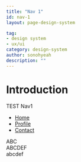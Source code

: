 ```yaml
---
title: "Nav 1"
id: nav-1
layout: page-design-system

tag:
- design system
- ux/ui
category: design-system
author: sonohyeah
description: ""
---
```



<h1> Introduction </h1>
TEST Nav1 <br>

<ul class="nav nav-tabs" id="myTab" role="tablist">
	<li class="nav-item">
		<a class="nav-link active" id="home-tab" data-toggle="tab" href="#home" role="tab" aria-controls="home" aria-selected="true">Home</a>
	</li>
	<li class="nav-item">
		<a class="nav-link" id="profile-tab" data-toggle="tab" href="#profile" role="tab" aria-controls="profile" aria-selected="false">Profile</a>
	</li>
	<li class="nav-item">
		<a class="nav-link" id="contact-tab" data-toggle="tab" href="#contact" role="tab" aria-controls="contact" aria-selected="false">Contact</a>
	</li>
</ul>
<div class="tab-content" id="myTabContent">
	<div class="tab-pane fade show active" id="home" role="tabpanel" aria-labelledby="home-tab">ABC</div>
	<div class="tab-pane fade" id="profile" role="tabpanel" aria-labelledby="profile-tab">ABCDEF</div>
	<div class="tab-pane fade" id="contact" role="tabpanel" aria-labelledby="contact-tab">abcdef</div>
</div>
